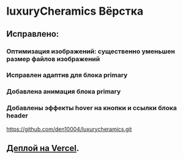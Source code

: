 # luxuryCheramics Вёрстка

## Исправлено:

### Оптимизация изображений: существенно уменьшен размер файлов изображений

### Исправлен адаптив для блока primary

### Добавлена анимация блока primary

### Добавлены эффекты hover на кнопки и ссылки блока header

https://github.com/den10004/luxuryсheramics.git

## [Деплой на Vercel](https://luxury-cheramics.vercel.app/).
